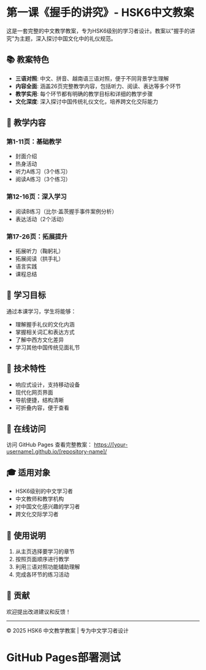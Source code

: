 # 第一课《握手的讲究》- HSK6中文教案

这是一套完整的中文教学教案，专为HSK6级别的学习者设计。教案以"握手的讲究"为主题，深入探讨中国文化中的礼仪规范。

## 📚 教案特色

- **三语对照**: 中文、拼音、越南语三语对照，便于不同背景学生理解
- **内容全面**: 涵盖26页完整教学内容，包括听力、阅读、表达等多个环节
- **教学实用**: 每个环节都有明确的教学目标和详细的教学步骤
- **文化深度**: 深入探讨中国传统礼仪文化，培养跨文化交际能力

## 🎯 教学内容

### 第1-11页：基础教学
- 封面介绍
- 热身活动
- 听力A练习（3个练习）
- 阅读A练习（3个练习）

### 第12-16页：深入学习
- 阅读B练习（比尔·盖茨握手事件案例分析）
- 表达活动（2个活动）

### 第17-26页：拓展提升
- 拓展听力（鞠躬礼）
- 拓展阅读（拱手礼）
- 语言实践
- 课程总结

## 🌟 学习目标

通过本课学习，学生将能够：
- 理解握手礼仪的文化内涵
- 掌握相关词汇和表达方式
- 了解中西方文化差异
- 学习其他中国传统见面礼节

## 🔧 技术特性

- 响应式设计，支持移动设备
- 现代化网页界面
- 导航便捷，结构清晰
- 可折叠内容，便于查看

## 📱 在线访问

访问 GitHub Pages 查看完整教案：
[https://[your-username].github.io/[repository-name]/](https://[your-username].github.io/[repository-name]/)

## 🎓 适用对象

- HSK6级别的中文学习者
- 中文教师和教学机构
- 对中国文化感兴趣的学习者
- 跨文化交际学习者

## 📝 使用说明

1. 从主页选择要学习的章节
2. 按照页面顺序进行教学
3. 利用三语对照功能辅助理解
4. 完成各环节的练习活动

## 🤝 贡献

欢迎提出改进建议和反馈！

---

© 2025 HSK6 中文教学教案 | 专为中文学习者设计
# GitHub Pages部署测试
